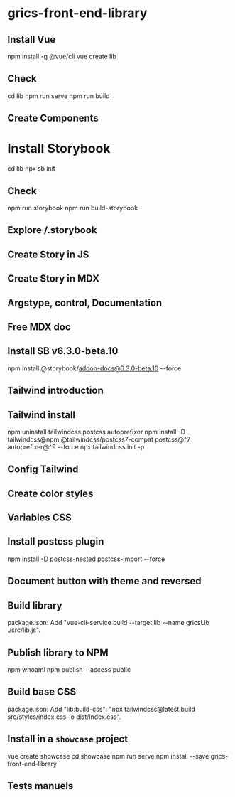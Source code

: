 # grics-front-end-library

## Install Vue
npm install -g @vue/cli
vue create lib

## Check
cd lib
npm run serve
npm run build

## Create Components
# Install Storybook
cd lib
npx sb init

## Check
npm run storybook
npm run build-storybook

## Explore /.storybook

## Create Story in JS

## Create Story in MDX

## Argstype, control, Documentation

## Free MDX doc

## Install SB v6.3.0-beta.10
npm install @storybook/addon-docs@6.3.0-beta.10 --force

## Tailwind introduction

## Tailwind install
npm uninstall tailwindcss postcss autoprefixer
npm install -D tailwindcss@npm:@tailwindcss/postcss7-compat postcss@^7 autoprefixer@^9 --force
npx tailwindcss init -p

## Config Tailwind

## Create color styles
## Variables CSS

## Install postcss plugin
npm install -D postcss-nested postcss-import --force

## Document button with theme and reversed

## Build library
package.json: Add "vue-cli-service build --target lib --name gricsLib ./src/lib.js".

## Publish library to NPM
npm whoami
npm publish --access public 

## Build base CSS
package.json: Add "lib:build-css": "npx tailwindcss@latest build src/styles/index.css -o dist/index.css".

## Install in a `showcase` project
vue create showcase
cd showcase
npm run serve
npm install --save grics-front-end-library


## Tests manuels
